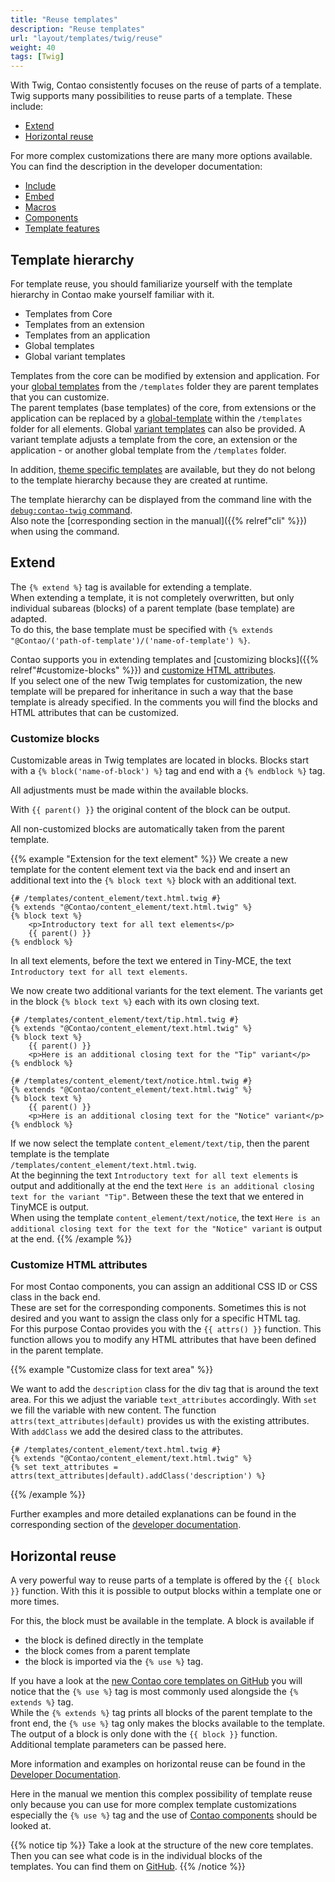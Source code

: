 ```yaml
---
title: "Reuse templates"
description: "Reuse templates"
url: "layout/templates/twig/reuse"
weight: 40
tags: [Twig]
---
```


With Twig, Contao consistently focuses on the reuse of parts of a template. Twig supports many
possibilities to reuse parts of a template. These include:

* [Extend](#extend)
* [Horizontal reuse](#horizontal-reuse)

For more complex customizations there are many more options available. You can find the description in the
developer documentation:

* [Include](https://docs.contao.org/dev/framework/templates/creating-templates/#includes)
* [Embed](https://docs.contao.org/dev/framework/templates/creating-templates/#embeds)
* [Macros](https://docs.contao.org/dev/framework/templates/creating-templates/#macros)
* [Components](https://docs.contao.org/dev/framework/templates/creating-templates/#contao-components)
* [Template features](https://docs.contao.org/dev/framework/templates/creating-templates/#template-features)


## Template hierarchy

For template reuse, you should familiarize yourself with the template hierarchy in Contao make yourself familiar with
it.

* Templates from Core
* Templates from an extension
* Templates from an application
* Global templates
* Global variant templates

Templates from the core can be modified by extension and application. For your
[global templates](../manage/#global-templates) from the `/templates` folder they are parent
templates that you can customize.   
The parent templates (base templates) of the core, from extensions or the application can be replaced by a
[global-template](../manage/#global-templates) within the `/templates` folder for all elements.
Global [variant templates](../manage/#global-variants-templates) can also be provided. A variant template adjusts a template from the core, an extension or the application - or another global template from the `/templates` folder.

In addition, [theme specific templates](../manage/#theme-specific-templates) are available, but they do not
belong to the template hierarchy because they are created at runtime.

The template hierarchy can be displayed from the command line with the
[`debug:contao-twig` command](https://docs.contao.org/dev/framework/templates/debugging/#debug-contao-twig-command).   
Also note the [corresponding section in the manual]({{% relref"cli" %}}) when using the command.


## Extend

The `{% extend %}` tag is available for extending a template.   
When extending a template, it is not completely overwritten, but only individual subareas (blocks) of a parent template
(base template) are adapted.  
To do this, the base template must be specified with `{% extends "@Contao/('path-of-template')/('name-of-template') %}`.

Contao supports you in extending templates and [customizing blocks]({{% relref"#customize-blocks" %}}) and
[customize HTML attributes](#customize-html-attributes).  
If you select one of the new Twig templates for customization, the new template will be prepared for inheritance in
such a way that the base template is already specified. In the comments you will find the blocks and HTML attributes
that can be customized.


### Customize blocks

Customizable areas in Twig templates are located in blocks. Blocks start with a `{% block('name-of-block') %}` tag and
end with a `{% endblock %}` tag.

All adjustments must be made within the available blocks.

With `{{ parent() }}` the original content of the block can be output.

All non-customized blocks are automatically taken from the parent template.

{{% example "Extension for the text element" %}}
We create a new template for the content element text via the back end and insert an additional text into the `{% block text %}` block with an additional text.

```twig
{# /templates/content_element/text.html.twig #}
{% extends "@Contao/content_element/text.html.twig" %}
{% block text %}
    <p>Introductory text for all text elements</p>
    {{ parent() }}
{% endblock %}
```

In all text elements, before the text we entered in Tiny-MCE, the text `Introductory text for all text elements`.

We now create two additional variants for the text element. The variants get in the block `{% block text %}` each with
its own closing text.

```twig
{# /templates/content_element/text/tip.html.twig #}
{% extends "@Contao/content_element/text.html.twig" %}
{% block text %}
    {{ parent() }}
    <p>Here is an additional closing text for the "Tip" variant</p>
{% endblock %}
```

```twig
{# /templates/content_element/text/notice.html.twig #}
{% extends "@Contao/content_element/text.html.twig" %}
{% block text %}
    {{ parent() }}
    <p>Here is an additional closing text for the "Notice" variant</p>
{% endblock %}
```

If we now select the template `content_element/text/tip`, then the parent template is the template  
`/templates/content_element/text.html.twig`.  
At the beginning the text `Introductory text for all text elements` is output and additionally at the end the
text `Here is an additional closing text for the variant "Tip"`. Between these the text that we entered in TinyMCE is output.  
When using the template `content_element/text/notice`, the text `Here is an additional closing text for the
text for the "Notice" variant` is output at the end.
{{% /example %}}


### Customize HTML attributes

For most Contao components, you can assign an additional CSS ID or CSS class in the back end.  
These are set for the corresponding components. Sometimes this is not desired and you want to assign the class
only for a specific HTML tag.  
For this purpose Contao provides you with the `{{ attrs() }}` function. This function allows you to modify any HTML attributes that have been defined in the parent template.

{{% example "Customize class for text area" %}}

We want to add the `description` class for the div tag that is around the text area. For this we adjust the
variable `text_attributes` accordingly. With `set` we fill the variable with new content. The function
`attrs(text_attributes|default)` provides us with the existing attributes. With `addClass` we add the desired class to
the attributes.

```twig
{# /templates/content_element/text.html.twig #}
{% extends "@Contao/content_element/text.html.twig" %}
{% set text_attributes = attrs(text_attributes|default).addClass('description') %}
```
{{% /example %}}

Further examples and more detailed explanations can be found in the corresponding section of the
[developer documentation](https://docs.contao.org/dev/framework/templates/creating-templates/#html-attributes).


## Horizontal reuse

A very powerful way to reuse parts of a template is offered by the `{{ block }}` function.
With this it is possible to output blocks within a template one or more times.

For this, the block must be available in the template. A block is available if

* the block is defined directly in the template
* the block comes from a parent template
* the block is imported via the `{% use %}` tag.

If you have a look at
the [new Contao core templates on GitHub](https://github.com/contao/contao/tree/5.x/core-bundle/contao/templates/twig)
you will notice that the `{% use %}` tag is most commonly used alongside the `{% extends %}` tag.  
While the `{% extends %}` tag prints all blocks of the parent template to the front end, the `{% use %}` tag only makes
the blocks available to the template. The output of a block is only done with the `{{ block }}` function.  
Additional template parameters can be passed here.

More information and examples on horizontal reuse can be found in the
[Developer Documentation](https://docs.contao.org/dev/framework/templates/creating-templates/#horizontal-reuse).

Here in the manual we mention this complex possibility of template reuse only because you can use
for more complex template customizations especially the `{% use %}` tag and the use of
[Contao components](https://docs.contao.org/dev/framework/templates/creating-templates/#contao-components)
should be looked at.

{{% notice tip %}}
Take a look at the structure of the new core templates. Then you can see what code is in the individual blocks of the  
templates. You can find them on [GitHub](https://github.com/contao/contao/tree/5.x/core-bundle/contao/templates/twig).
{{% /notice %}}
